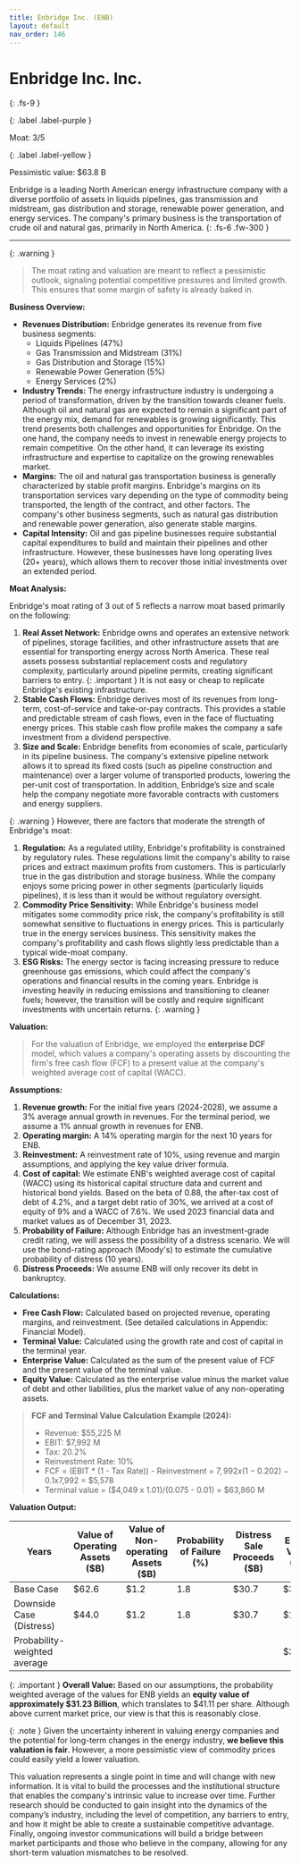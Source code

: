 ```yaml
---
title: Enbridge Inc. (ENB)
layout: default
nav_order: 146
---
```


# Enbridge Inc. Inc.
{: .fs-9 }

{: .label .label-purple }

Moat: 3/5

{: .label .label-yellow }

Pessimistic value: $63.8 B

Enbridge is a leading North American energy infrastructure company with a diverse portfolio of assets in liquids pipelines, gas transmission and midstream, gas distribution and storage, renewable power generation, and energy services. The company's primary business is the transportation of crude oil and natural gas, primarily in North America.
{: .fs-6 .fw-300 }

---

{: .warning } 
>The moat rating and valuation are meant to reflect a pessimistic outlook, signaling potential competitive pressures and limited growth. This ensures that some margin of safety is already baked in.

**Business Overview:**

* **Revenues Distribution:** Enbridge generates its revenue from five business segments: 
    * Liquids Pipelines (47%)
    * Gas Transmission and Midstream (31%)
    * Gas Distribution and Storage (15%)
    * Renewable Power Generation (5%)
    * Energy Services (2%)
* **Industry Trends:** The energy infrastructure industry is undergoing a period of transformation, driven by the transition towards cleaner fuels. Although oil and natural gas are expected to remain a significant part of the energy mix, demand for renewables is growing significantly. This trend presents both challenges and opportunities for Enbridge. On the one hand, the company needs to invest in renewable energy projects to remain competitive. On the other hand, it can leverage its existing infrastructure and expertise to capitalize on the growing renewables market.
* **Margins:** The oil and natural gas transportation business is generally characterized by stable profit margins. Enbridge's margins on its transportation services vary depending on the type of commodity being transported, the length of the contract, and other factors.  The company's other business segments, such as natural gas distribution and renewable power generation, also generate stable margins.
* **Capital Intensity:** Oil and gas pipeline businesses require substantial capital expenditures to build and maintain their pipelines and other infrastructure. However, these businesses have long operating lives (20+ years), which allows them to recover those initial investments over an extended period.

**Moat Analysis:**

Enbridge's moat rating of 3 out of 5 reflects a narrow moat based primarily on the following:

1. **Real Asset Network:**  Enbridge owns and operates an extensive network of pipelines, storage facilities, and other infrastructure assets that are essential for transporting energy across North America.  These real assets possess substantial replacement costs and regulatory complexity, particularly around pipeline permits, creating significant barriers to entry.  {: .important }  It is not easy or cheap to replicate Enbridge's existing infrastructure.
2. **Stable Cash Flows:**  Enbridge derives most of its revenues from long-term, cost-of-service and take-or-pay contracts. This provides a stable and predictable stream of cash flows, even in the face of fluctuating energy prices. This stable cash flow profile makes the company a safe investment from a dividend perspective.
3. **Size and Scale:**  Enbridge benefits from economies of scale, particularly in its pipeline business.  The company's extensive pipeline network allows it to spread its fixed costs (such as pipeline construction and maintenance) over a larger volume of transported products, lowering the per-unit cost of transportation. In addition, Enbridge’s size and scale help the company negotiate more favorable contracts with customers and energy suppliers.


{: .warning } However, there are factors that moderate the strength of Enbridge's moat:

1. **Regulation:** As a regulated utility, Enbridge's profitability is constrained by regulatory rules. These regulations limit the company's ability to raise prices and extract maximum profits from customers.  This is particularly true in the gas distribution and storage business. While the company enjoys some pricing power in other segments (particularly liquids pipelines), it is less than it would be without regulatory oversight.
2. **Commodity Price Sensitivity:** While Enbridge's business model mitigates some commodity price risk, the company's profitability is still somewhat sensitive to fluctuations in energy prices. This is particularly true in the energy services business. This sensitivity makes the company's profitability and cash flows slightly less predictable than a typical wide-moat company.
3. **ESG Risks:**  The energy sector is facing increasing pressure to reduce greenhouse gas emissions, which could affect the company's operations and financial results in the coming years. Enbridge is investing heavily in reducing emissions and transitioning to cleaner fuels; however, the transition will be costly and require significant investments with uncertain returns. {: .warning }


**Valuation:**

> For the valuation of Enbridge, we employed the **enterprise DCF** model, which values a company's operating assets by discounting the firm's free cash flow (FCF) to a present value at the company's weighted average cost of capital (WACC).

**Assumptions:**

1. **Revenue growth:** For the initial five years (2024-2028), we assume a 3% average annual growth in revenues. For the terminal period, we assume a 1% annual growth in revenues for ENB.
2. **Operating margin:** A 14% operating margin for the next 10 years for ENB.
3. **Reinvestment:** A reinvestment rate of 10%, using revenue and margin assumptions, and applying the key value driver formula.
4. **Cost of capital:** We estimate ENB's weighted average cost of capital (WACC) using its historical capital structure data and current and historical bond yields. Based on the beta of 0.88, the after-tax cost of debt of 4.2%, and a target debt ratio of 30%, we arrived at a cost of equity of 9% and a WACC of 7.6%. We used 2023 financial data and market values as of December 31, 2023.
5. **Probability of Failure:**  Although Enbridge has an investment-grade credit rating, we will assess the possibility of a distress scenario.  We will use the bond-rating approach (Moody's) to estimate the cumulative probability of distress (10 years).
6. **Distress Proceeds:** We assume ENB will only recover its debt in bankruptcy.


**Calculations:**

* **Free Cash Flow:** Calculated based on projected revenue, operating margins, and reinvestment. (See detailed calculations in Appendix: Financial Model).
* **Terminal Value:** Calculated using the growth rate and cost of capital in the terminal year.
* **Enterprise Value:** Calculated as the sum of the present value of FCF and the present value of the terminal value.
* **Equity Value:** Calculated as the enterprise value minus the market value of debt and other liabilities, plus the market value of any non-operating assets.

> **FCF and Terminal Value Calculation Example (2024):**
> * Revenue: $55,225 M
> * EBIT: $7,992 M
> * Tax: 20.2%
> * Reinvestment Rate: 10%
> * FCF = (EBIT * (1 - Tax Rate)) - Reinvestment = $7,992 x (1-0.202) - 0.1x$7,992 = $5,578
> * Terminal value = ($4,049 x 1.01)/(0.075 - 0.01) = $63,860 M


**Valuation Output:**

| Years                     | Value of Operating Assets ($B) | Value of Non-operating Assets ($B) | Probability of Failure (%) | Distress Sale Proceeds ($B) | Equity Value ($B) | Value/share    |
| ------------------------ | ---------------------------- | ------------------------------- | ---------------------- | ------------------------ | ---------------- | ------------- |
| Base Case                | $62.6                             | $1.2                             | 1.8                      | $30.7                    | $34.1                | $45             |
| Downside Case (Distress) | $44.0                             | $1.2                             | 1.8                     | $30.7                     | $14.5              | $19             |
| Probability-weighted average|                               |                                 |                         |                          |  $31.23               | $41.11          |



{: .important } **Overall Value:**  Based on our assumptions, the probability weighted average of the values for ENB yields an **equity value of approximately $31.23 Billion**, which translates to $41.11 per share. Although above current market price, our view is that this is reasonably close.

{: .note } Given the uncertainty inherent in valuing energy companies and the potential for long-term changes in the energy industry, **we believe this valuation is fair**. However, a more pessimistic view of commodity prices could easily yield a lower valuation. 


This valuation represents a single point in time and will change with new information.  It is vital to build the processes and the institutional structure that enables the company's intrinsic value to increase over time.  Further research should be conducted to gain insight into the dynamics of the company’s industry, including the level of competition, any barriers to entry, and how it might be able to create a sustainable competitive advantage.  Finally, ongoing investor communications will build a bridge between market participants and those who believe in the company, allowing for any short-term valuation mismatches to be resolved.